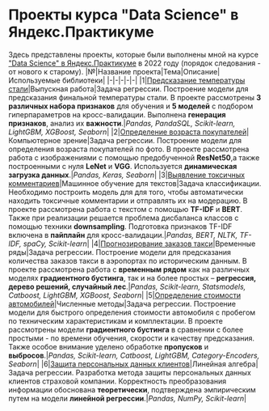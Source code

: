 # Проекты курса "Data Science" в Яндекс.Практикуме
Здесь представлены проекты, которые были выполнены мной на курсе ["Data Science" в Яндекс.Практикуме](https://practicum.yandex.ru/data-scientist/) в 2022 году (порядок следования - от нового к старому).
|№|Название проекта|Тема|Описание|Используемые библиотеки|
|-|-|-|-|-|
|1|[Предсказание температуры стали](https://github.com/livinginmay/yandex_practicum_data_science/tree/main/steel_temperature)|Выпускная работа|Задача регрессии. Построение модели для предсказания финальной температуры стали. В проекте рассмотрены **3 различных набора признаков** для обучения и **5 моделей** с подбором гиперпараметров на кросс-валидации. Выполнена **генерация признаков**, анализ их **важности**.|*Pandas, PandaSQL, Scikit-learn, LightGBM, XGBoost, Seaborn*|
|2|[Определение возраста покупателей](https://github.com/livinginmay/yandex_practicum_data_science/tree/main/customers_age)|Компьютерное зрение|Задача регрессии. Построение модели для определения возраста покупателей по фото. В проекте рассмотрена работа с изображениями с помощью предобученной **ResNet50**,а также построенными с нуля **LeNet** и **VGG**. Используется **динамическая загрузка данных**.|*Pandas, Keras, Seaborn*|
|3|[Выявление токсичных комментариев](https://github.com/livinginmay/yandex_practicum_data_science/tree/main/toxic_comments)|Машинное обучение для текстов|Задача классификации. Необходимо построить модель для для того, чтобы автоматически находить токсичные комментарии и отправлять их на модерацию. В проекте рассмотрена работа с текстом с помощью **TF-IDF** и **BERT**. Также при реализации решается проблема дисбаланса классов с помощью техники **downsampling**.  Подготовка признаков TF-IDF включена в **пайплайн** для кросс-валидации.|*Pandas, BERT, NLTK, TF-IDF, spaCy, Scikit-learn*|
|4|[Прогнозирование заказов такси](https://github.com/livinginmay/yandex_practicum_data_science/tree/main/taxi_orders)|Временные ряды|Задача регрессии. Построение модели для предсказания количества заказов такси в аэропортах по историческим данным. В проекте рассмотрена работа с **временным рядом** как на различных моделях **градиентного бустинга**, так и на более простых – **регрессия, дерево решений, случайный лес**.|*Pandas, Scikit-learn, Statsmodels, Catboost, LightGBM, XGBoost, Seaborn*|
|5|[Определение стоимости автомобилей](https://github.com/livinginmay/yandex_practicum_data_science/tree/main/car_prices)|Численные методы|Задача регрессии. Построение модели для быстрого определения стоимости автомобиля с пробегом по техническим характеристикам и комплектации. В проекте рассмотрены модели **градиентного бустинга** в сравнении с более простыми - по времени обучения, скорости и качеству предсказания. Также особое внимание уделено обработке **пропусков** и **выбросов**.|*Pandas, Scikit-learn, Catboost, LightGBM, Category-Encoders, Seaborn*|
|6|[Защита персональных данных клиентов](https://github.com/livinginmay/yandex_practicum_data_science/tree/main/personal_data)|Линейная алгебра|Задача регрессии. Разработка метода защиты персональных данных клиентов страховой компании. Корректность преобразования информации обоснована **теоретически**, подтверждена эмпирическим путем на модели **линейной регрессии**.|*Pandas, NumPy, Scikit-learn*|
